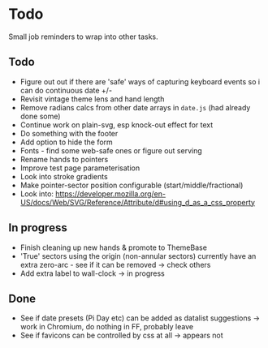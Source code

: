 Todo
====

Small job reminders to wrap into other tasks.

Todo
----

* Figure out out if there are 'safe' ways of capturing keyboard events so i can do continuous date +/-
* Revisit vintage theme lens and hand length
* Remove radians calcs from other date arrays in `date.js` (had already done some)
* Continue work on plain-svg, esp knock-out effect for text
* Do something with the footer
* Add option to hide the form
* Fonts - find some web-safe ones or figure out serving
* Rename hands to pointers
* Improve test page parameterisation
* Look into stroke gradients
* Make pointer-sector position configurable (start/middle/fractional)
* Look into: https://developer.mozilla.org/en-US/docs/Web/SVG/Reference/Attribute/d#using_d_as_a_css_property


In progress
-----------
* Finish cleaning up new hands & promote to ThemeBase
* 'True' sectors using the origin (non-annular sectors) currently have an extra zero-arc - see if it can be removed -> check others
* Add extra label to wall-clock -> in progress


Done
----
* See if date presets (Pi Day etc) can be added as datalist suggestions -> work in Chromium, do nothing in FF, probably leave
* See if favicons can be controlled by css at all -> appears not

